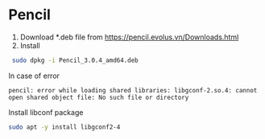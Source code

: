 Pencil
==========

1. Download *.deb file from https://pencil.evolus.vn/Downloads.html
2. Install
```bash
 sudo dpkg -i Pencil_3.0.4_amd64.deb 
```

In case of error 
```
pencil: error while loading shared libraries: libgconf-2.so.4: cannot open shared object file: No such file or directory
```

Install libconf package
```bash
sudo apt -y install libgconf2-4
```


